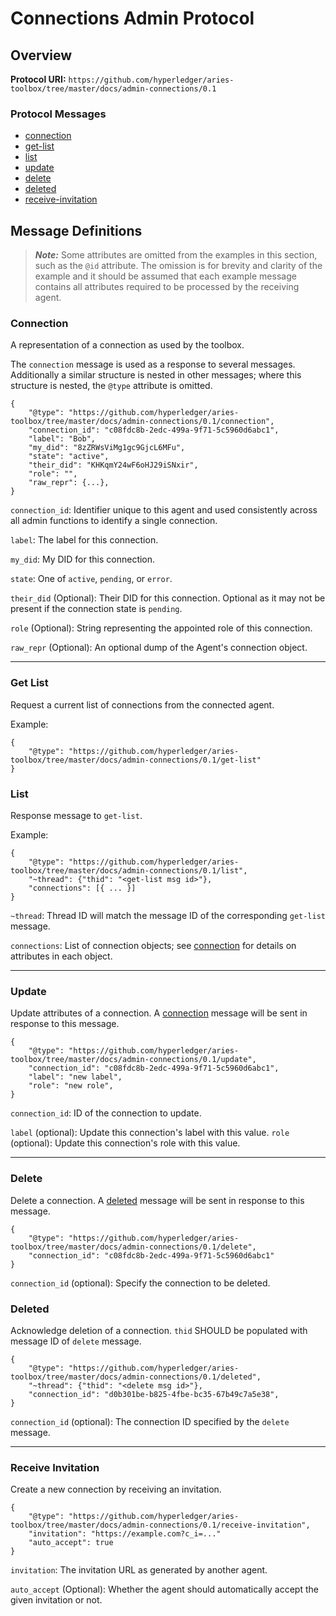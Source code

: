 Connections Admin Protocol
==========================

## Overview

**Protocol URI:** `https://github.com/hyperledger/aries-toolbox/tree/master/docs/admin-connections/0.1`

### Protocol Messages
- [connection](#connection)
- [get-list](#get-list)
- [list](#list)
- [update](#update)
- [delete](#delete)
- [deleted](#deleted)
- [receive-invitation](#receive-invitation)

## Message Definitions

> _**Note:**_ Some attributes are omitted from the examples in this section,
> such as the `@id` attribute. The omission is for brevity and clarity of the
> example and it should be assumed that each example message contains all
> attributes required to be processed by the receiving agent.

### Connection
A representation of a connection as used by the toolbox.

The `connection` message is used as a response to several messages. Additionally
a similar structure is nested in other messages; where this structure is nested,
the `@type` attribute is omitted.

```jsonc
{
	"@type": "https://github.com/hyperledger/aries-toolbox/tree/master/docs/admin-connections/0.1/connection",
	"connection_id": "c08fdc8b-2edc-499a-9f71-5c5960d6abc1",
	"label": "Bob",
	"my_did": "8zZRWsViMg1gc9GjcL6MFu",
	"state": "active",
	"their_did": "KHKqmY24wF6oHJ29iSNxir",
	"role": "",
	"raw_repr": {...},
}
```

`connection_id`: Identifier unique to this agent and used consistently across
all admin functions to identify a single connection.

`label`: The label for this connection.

`my_did`: My DID for this connection.

`state`: One of `active`, `pending`, or `error`.

`their_did` (Optional): Their DID for this connection. Optional as it may not be
present if the connection state is `pending`.

`role` (Optional): String representing the appointed role of this connection.

`raw_repr` (Optional): An optional dump of the Agent's connection object.

--------------------------------------------------------------------------------

### Get List
Request a current list of connections from the connected agent.

Example:
```jsonc
{
	"@type": "https://github.com/hyperledger/aries-toolbox/tree/master/docs/admin-connections/0.1/get-list"
}
```

### List

Response message to `get-list`.

Example:
```jsonc
{
	"@type": "https://github.com/hyperledger/aries-toolbox/tree/master/docs/admin-connections/0.1/list",
	"~thread": {"thid": "<get-list msg id>"},
	"connections": [{ ... }]
}
```

`~thread`: Thread ID will match the message ID of the corresponding `get-list`
message.

`connections`: List of connection objects; see [connection](#connection) for
details on attributes in each object.


--------------------------------------------------------------------------------

### Update

Update attributes of a connection. A [connection](#connection) message will be
sent in response to this message.

```jsonc
{
	"@type": "https://github.com/hyperledger/aries-toolbox/tree/master/docs/admin-connections/0.1/update",
	"connection_id": "c08fdc8b-2edc-499a-9f71-5c5960d6abc1",
	"label": "new label",
	"role": "new role",
}
```

`connection_id`: ID of the connection to update.

`label` (optional): Update this connection's label with this value.
`role` (optional): Update this connection's role with this value.

--------------------------------------------------------------------------------

### Delete
Delete a connection. A [deleted](#deleted) message will be sent in response to
this message.

```jsonc
{
	"@type": "https://github.com/hyperledger/aries-toolbox/tree/master/docs/admin-connections/0.1/delete",
	"connection_id": "c08fdc8b-2edc-499a-9f71-5c5960d6abc1"
}
```

`connection_id` (optional): Specify the connection to be deleted.

### Deleted

Acknowledge deletion of a connection. `thid` SHOULD be populated with message ID
of `delete` message.

```jsonc
{
	"@type": "https://github.com/hyperledger/aries-toolbox/tree/master/docs/admin-connections/0.1/deleted",
	"~thread": {"thid": "<delete msg id>"},
	"connection_id": "d0b301be-b825-4fbe-bc35-67b49c7a5e38",
}
```

`connection_id` (optional): The connection ID specified by the `delete` message.

--------------------------------------------------------------------------------

### Receive Invitation

Create a new connection by receiving an invitation.

```jsonc
{
	"@type": "https://github.com/hyperledger/aries-toolbox/tree/master/docs/admin-connections/0.1/receive-invitation",
	"invitation": "https://example.com?c_i=..."
	"auto_accept": true
}
```

`invitation`: The invitation URL as generated by another agent.

`auto_accept` (Optional): Whether the agent should automatically accept the
given invitation or not.
